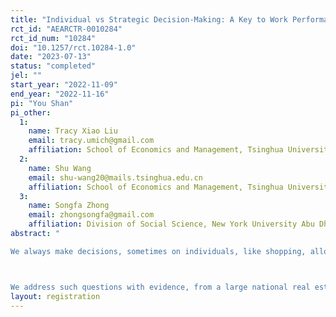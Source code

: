 ```yaml
---
title: "Individual vs Strategic Decision-Making: A Key to Work Performance"
rct_id: "AEARCTR-0010284"
rct_id_num: "10284"
doi: "10.1257/rct.10284-1.0"
date: "2023-07-13"
status: "completed"
jel: ""
start_year: "2022-11-09"
end_year: "2022-11-16"
pi: "You Shan"
pi_other:
  1:
    name: Tracy Xiao Liu
    email: tracy.umich@gmail.com
    affiliation: School of Economics and Management, Tsinghua University
  2:
    name: Shu Wang
    email: shu-wang20@mails.tsinghua.edu.cn
    affiliation: School of Economics and Management, Tsinghua University
  3:
    name: Songfa Zhong
    email: zhongsongfa@gmail.com
    affiliation: Division of Social Science, New York University Abu Dhabi
abstract: "
We always make decisions, sometimes on individuals, like shopping, allocating time to different task, etc., and sometimes strategically, like promoting goods to customers, playing tennis, etc. Theoretically, we often assume that people do maximization in these decisions. These assumptions of rationalities are prominent in economics.  However, empirically, the quality of these decisions is mixed and depends on the ability whether people do their maximization. We believe that most people are not rational, do non-optimal behavior, i.e., not maximizing their utilities. However, little is known when we look at them in a general decision-making mechanism including these two kinds of irrationality. How common and how heterogeneous is it for people to exhibit multiple irrationality? How are rationalities correlated and interact within-people and how distinct are they? What do they imply or affect field behaviors in real lives?

We address such questions with evidence, from a large national real estate brokerage firm, on the brokers' experimental data from multiple task on rationality and their field behaviors of multiple real estate brokerage.  For each of 10000+ broker agents, we measure a set of decision makings quality. Specifically, we measure GARP consistency in standard convex budget sets of risk preference, violations of choices in an evaluating real estates task as proxy variables for individual decision-making rationality. We measure strategic decision-making rationality in 11-20 Game, as proxy variables for strategic decision makings skills. We also measure cognitive skills in Raven's IQ Test, theory of mind ability in Reading the Minds of Eyes, personality traits in Big Five and demographics. Then we try to link these experimental results to their field behaviors, like performance of real estate brokerage transactions."
layout: registration
---
```


